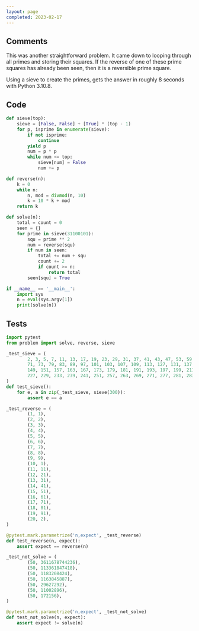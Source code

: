 ```yaml
---
layout: page
completed: 2023-02-17
---
```


## Comments

This was another straightforward problem. It came down to looping through all
primes and storing their squares. If the reverse of one of these prime squares
has already been seen, then it is a reversible prime square.

Using a sieve to create the primes, gets the answer in roughly 8 seconds with
Python 3.10.8.


## Code

```python
def sieve(top):
    sieve = [False, False] + [True] * (top - 1)
    for p, isprime in enumerate(sieve):
        if not isprime:
            continue
        yield p
        num = p * p
        while num <= top:
            sieve[num] = False
            num += p

def reverse(n):
    k = 0
    while n:
        n, mod = divmod(n, 10)
        k = 10 * k + mod
    return k

def solve(n):
    total = count = 0
    seen = {}
    for prime in sieve(31100101):
        squ = prime ** 2
        num = reverse(squ)
        if num in seen:
            total += num + squ
            count += 2
            if count >= n:
                return total
        seen[squ] = True

if __name__ == '__main__':
    import sys
    n = eval(sys.argv[1])
    print(solve(n))
```

## Tests

```python
import pytest
from problem import solve, reverse, sieve

_test_sieve = (
        2, 3, 5, 7, 11, 13, 17, 19, 23, 29, 31, 37, 41, 43, 47, 53, 59, 61, 67,
        71, 73, 79, 83, 89, 97, 101, 103, 107, 109, 113, 127, 131, 137, 139,
        149, 151, 157, 163, 167, 173, 179, 181, 191, 193, 197, 199, 211, 223,
        227, 229, 233, 239, 241, 251, 257, 263, 269, 271, 277, 281, 283, 293,
)
def test_sieve():
    for e, a in zip(_test_sieve, sieve(300)):
        assert e == a

_test_reverse = (
        (1, 1),
        (2, 2),
        (3, 3),
        (4, 4),
        (5, 5),
        (6, 6),
        (7, 7),
        (8, 8),
        (9, 9),
        (10, 1),
        (11, 11),
        (12, 21),
        (13, 31),
        (14, 41),
        (15, 51),
        (16, 61),
        (17, 71),
        (18, 81),
        (19, 91),
        (20, 2),
)

@pytest.mark.parametrize('n,expect', _test_reverse)
def test_reverse(n, expect):
    assert expect == reverse(n)

_test_not_solve = (
        (50, 3611678744236),
        (50, 113361847418),
        (50, 1183208424),
        (50, 1163845887),
        (50, 29627292),
        (50, 11002896),
        (50, 172156),
)

@pytest.mark.parametrize('n,expect', _test_not_solve)
def test_not_solve(n, expect):
    assert expect != solve(n)
```
